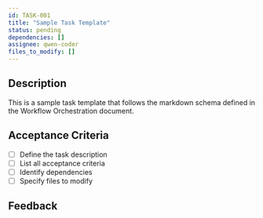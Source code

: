 ```yaml
---
id: TASK-001
title: "Sample Task Template"
status: pending
dependencies: []
assignee: qwen-coder
files_to_modify: []
---
```


## Description
This is a sample task template that follows the markdown schema defined in the Workflow Orchestration document.

## Acceptance Criteria
- [ ] Define the task description
- [ ] List all acceptance criteria
- [ ] Identify dependencies
- [ ] Specify files to modify

## Feedback